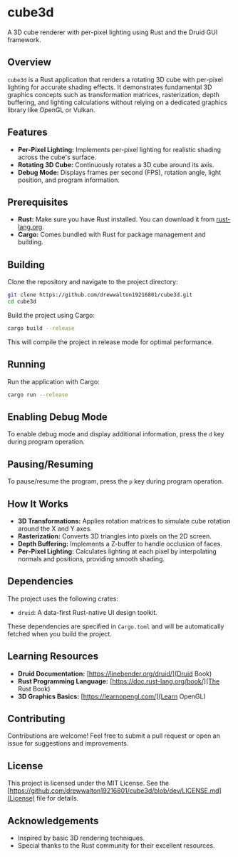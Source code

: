 # cube3d

A 3D cube renderer with per-pixel lighting using Rust and the Druid GUI framework.

## Overview

`cube3d` is a Rust application that renders a rotating 3D cube with per-pixel lighting for accurate shading effects. It demonstrates fundamental 3D graphics concepts such as transformation matrices, rasterization, depth buffering, and lighting calculations without relying on a dedicated graphics library like OpenGL or Vulkan.

## Features

- **Per-Pixel Lighting:** Implements per-pixel lighting for realistic shading across the cube's surface.
- **Rotating 3D Cube:** Continuously rotates a 3D cube around its axis.
- **Debug Mode:** Displays frames per second (FPS), rotation angle, light position, and program information.

## Prerequisites

- **Rust:** Make sure you have Rust installed. You can download it from [rust-lang.org](https://www.rust-lang.org/tools/install).
- **Cargo:** Comes bundled with Rust for package management and building.

## Building

Clone the repository and navigate to the project directory:

```bash
git clone https://github.com/drewwalton19216801/cube3d.git
cd cube3d
```

Build the project using Cargo:

```bash
cargo build --release
```

This will compile the project in release mode for optimal performance.

## Running

Run the application with Cargo:

```bash
cargo run --release
```
## Enabling Debug Mode

To enable debug mode and display additional information, press the `d` key during program operation.

## Pausing/Resuming

To pause/resume the program, press the `p` key during program operation.

## How It Works
* **3D Transformations:** Applies rotation matrices to simulate cube rotation around the X and Y axes.
* **Rasterization:** Converts 3D triangles into pixels on the 2D screen.
* **Depth Buffering:** Implements a Z-buffer to handle occlusion of faces.
* **Per-Pixel Lighting:** Calculates lighting at each pixel by interpolating normals and positions, providing smooth shading.

## Dependencies

The project uses the following crates:

* `druid`: A data-first Rust-native UI design toolkit.

These dependencies are specified in `Cargo.toml` and will be automatically fetched when you build the project.

## Learning Resources

* **Druid Documentation:** [https://linebender.org/druid/](Druid Book)
* **Rust Programming Language:** [https://doc.rust-lang.org/book/](The Rust Book)
* **3D Graphics Basics:** [https://learnopengl.com/](Learn OpenGL)

## Contributing

Contributions are welcome! Feel free to submit a pull request or open an issue for suggestions and improvements.

## License

This project is licensed under the MIT License. See the [https://github.com/drewwalton19216801/cube3d/blob/dev/LICENSE.md](License) file for details.

## Acknowledgements

* Inspired by basic 3D rendering techniques.
* Special thanks to the Rust community for their excellent resources.